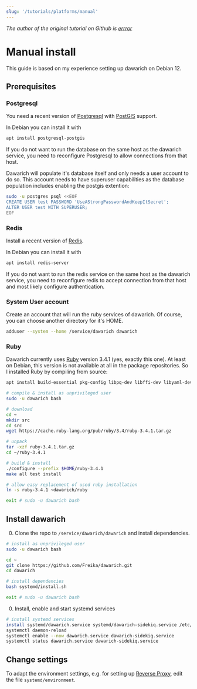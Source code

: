 ```yaml
---
slug: '/tutorials/platforms/manual'
---
```


*The author of the original tutorial on Github is [errror](https://github.com/errror)*

# Manual install

This guide is based on my experience setting up dawarich on Debian 12.

## Prerequisites

### Postgresql

You need a recent version of [Postgresql](https://www.postgresql.org/)
with [PostGIS](https://postgis.net/) support.

In Debian you can install it with
```sh
apt install postgresql-postgis
```

If you do not want to run the database on the same host as the
dawarich service, you need to reconfigure Postgresql to allow
connections from that host.

Dawarich will populate it's database itself and only needs a user
account to do so. This account needs to have superuser capabilities as
the database population includes enabling the postgis extention:
```sh
sudo -u postgres psql <<EOF
CREATE USER test PASSWORD 'UseAStrongPasswordAndKeepItSecret';
ALTER USER test WITH SUPERUSER;
EOF
```


### Redis

Install a recent version of [Redis](https://redis.io/).

In Debian you can install it with
```sh
apt install redis-server
```

If you do not want to run the redis service on the same host as the
dawarich service, you need to reconfigure redis to accept connection
from that host and most likely configure authentication.


### System User account

Create an account that will run the ruby services of dawarich. Of
course, you can choose another directory for it's HOME.

```sh
adduser --system --home /service/dawarich dawarich
```

### Ruby

Dawarich currently uses [Ruby](https://www.ruby-lang.org/) version
3.4.1 (yes, exactly this one). At least on Debian, this version is not
available at all in the package repositories. So I installed Ruby by
compiling from source:

```sh
apt install build-essential pkg-config libpq-dev libffi-dev libyaml-dev zlib1g-dev

# compile & install as unprivileged user
sudo -u dawarich bash

# download
cd ~
mkdir src
cd src
wget https://cache.ruby-lang.org/pub/ruby/3.4/ruby-3.4.1.tar.gz

# unpack
tar -xzf ruby-3.4.1.tar.gz
cd ~/ruby-3.4.1

# build & install
./configure --prefix $HOME/ruby-3.4.1
make all test install

# allow easy replacement of used ruby installation
ln -s ruby-3.4.1 ~dawarich/ruby

exit # sudo -u dawarich bash
```


## Install dawarich

0. Clone the repo to `/service/dawarich/dawarich` and install dependencies.
```sh
# install as unprivileged user
sudo -u dawarich bash

cd ~
git clone https://github.com/Freika/dawarich.git
cd dawarich

# install dependencies
bash systemd/install.sh

exit # sudo -u dawarich bash
```

0. Install, enable and start systemd services
```sh
# install systemd services
install systemd/dawarich.service systemd/dawarich-sidekiq.service /etc/systemd/system
systemctl daemon-reload
systemctl enable --now dawarich.service dawarich-sidekiq.service
systemctl status dawarich.service dawarich-sidekiq.service
```

## Change settings

To adapt the environment settings, e.g. for setting up [Reverse
Proxy](/docs/tutorials/reverse-proxy), edit the file
`systemd/environment`.
